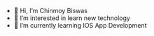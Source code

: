 - 👋 Hi, I’m Chinmoy Biswas
- 👀 I’m interested in learn new technology
- 🌱 I’m currently learning IOS App Development

<!---
ChinmoyBD/ChinmoyBD is a ✨ special ✨ repository because its `README.md` (this file) appears on your GitHub profile.
You can click the Preview link to take a look at your changes.
--->
